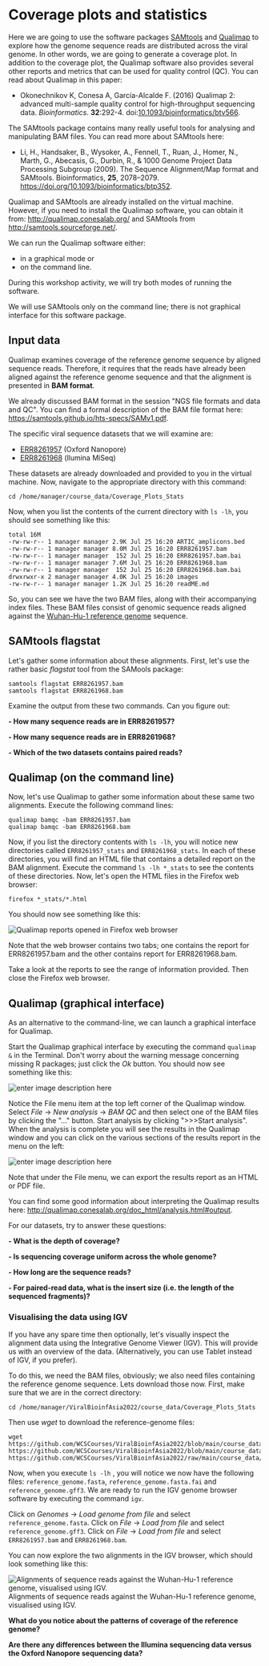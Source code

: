 # Coverage plots and statistics

Here we are going to use the software packages [SAMtools](http://samtools.sourceforge.net/) and [Qualimap](http://qualimap.conesalab.org/) to explore how the genome sequence reads are distributed across the viral genome. In other words, we are going to generate a coverage plot. In addition to the coverage plot, the Qualimap software also provides several other reports and metrics that can be used for quality control (QC). You can read about Qualimap in this paper:

 - Okonechnikov K, Conesa A, García-Alcalde F. (2016) Qualimap 2: advanced
   multi-sample quality control for high-throughput sequencing data.
   *Bioinformatics*. **32**:292-4. doi:[10.1093/bioinformatics/btv566](https://doi.org/10.1093/bioinformatics/btv566).

 The SAMtools package contains many really useful tools for analysing and manipulating BAM files. You can read more about SAMtools here: 
 
 - Li, H., Handsaker, B., Wysoker, A., Fennell, T., Ruan, J., Homer, N.,    Marth, G., Abecasis, G., Durbin, R., & 1000 Genome Project
   Data          Processing Subgroup (2009). The Sequence Alignment/Map
   format and SAMtools. Bioinformatics, **25**, 2078–2079.       
   https://doi.org/10.1093/bioinformatics/btp352.      

Qualimap and SAMtools are already installed on the virtual machine. However, if you need to install the Qualimap software, you can obtain it from: http://qualimap.conesalab.org/ and SAMtools from  http://samtools.sourceforge.net/.

We can run the Qualimap software either:

 - in a graphical mode or
 - on the command line.

During this workshop activity, we will try both modes of running the software.

We will use SAMtools only on the command line; there is not graphical interface for this software package.

## Input data
Qualimap examines coverage of the reference genome sequence by aligned sequence reads. Therefore, it requires that the reads have already been aligned against the reference genome sequence and that the alignment is presented in **BAM format**.

We already discussed BAM format in the session "NGS file formats and data and QC".  You can find a formal description of the BAM file format here: https://samtools.github.io/hts-specs/SAMv1.pdf.

The specific viral sequence datasets that we will examine are:
 - [ERR8261957](https://www.ebi.ac.uk/ena/browser/view/ERR8261957) (Oxford Nanopore)
 - [ERR8261968](https://www.ebi.ac.uk/ena/browser/view/ERR8261968) (llumina MiSeq)

These datasets are already downloaded and provided to you in the virtual machine. Now, navigate to the appropriate directory with this command:

    cd /home/manager/course_data/Coverage_Plots_Stats

Now, when you list the contents of the current directory with ``ls -lh``, you should see something like this:

    total 16M
    -rw-rw-r-- 1 manager manager 2.9K Jul 25 16:20 ARTIC_amplicons.bed
    -rw-rw-r-- 1 manager manager 8.0M Jul 25 16:20 ERR8261957.bam
    -rw-rw-r-- 1 manager manager  152 Jul 25 16:20 ERR8261957.bam.bai
    -rw-rw-r-- 1 manager manager 7.6M Jul 25 16:20 ERR8261968.bam
    -rw-rw-r-- 1 manager manager  152 Jul 25 16:20 ERR8261968.bam.bai
    drwxrwxr-x 2 manager manager 4.0K Jul 25 16:20 images
    -rw-rw-r-- 1 manager manager 1.2K Jul 25 16:20 readME.md

So, you can see we have the two BAM files, along with their accompanying index files. These BAM files consist of genomic sequence reads aligned against the [Wuhan-Hu-1 reference genome](https://www.ncbi.nlm.nih.gov/nuccore/NC_045512.2) sequence.

## SAMtools flagstat

Let's gather some information about these alignments. First, let's use the rather basic *flagstat* tool from the SAMools package:

    samtools flagstat ERR8261957.bam
    samtools flagstat ERR8261968.bam

Examine the output from these two commands. Can you figure out:

 **- How many sequence reads are in ERR8261957?**
 
 **- How many sequence reads are in ERR8261968?**
 
 **- Which of the two datasets contains paired reads?**

## Qualimap (on the command line)

Now, let's use Qualimap to gather some information about these same two alignments. Execute the following command lines:

    qualimap bamqc -bam ERR8261957.bam
    qualimap bamqc -bam ERR8261968.bam

Now, if you list the directory contents with ``ls -lh``, you will notice new directories called `ERR8261957_stats` and `ERR8261968_stats`. In each of these directories, you will find an HTML file that contains a detailed report on the BAM alignment. 
Execute the command ``ls -lh *_stats`` to see the contents of these directories. Now, let's open the HTML files in the Firefox web browser:

    firefox *_stats/*.html

You should now see something like this:

![Qualimap reports opened in Firefox web browser](https://github.com/WCSCourses/ViralBioinfAsia2022/raw/main/course_data/Coverage_Plots_Stats/images/Screenshot%202022-07-29%20at%2021.17.12.png)

Note that the web browser contains two tabs; one contains the report for ERR8261957.bam and the other contains report for ERR8261968.bam.

Take a look at the reports to see the range of information provided. Then close the Firefox web browser.


## Qualimap (graphical interface)

As an alternative to the command-line, we can launch a graphical interface for Qualimap. 
   
Start the Qualimap graphical interface by executing the command ``qualimap &`` in the Terminal. Don't worry about the warning message concerning missing R packages; just click the *Ok* button.  You should now see something like this:

![enter image description here](https://github.com/WCSCourses/ViralBioinfAsia2022/raw/main/course_data/Coverage_Plots_Stats/images/Screenshot%202022-07-30%20at%2011.07.42.png)

Notice the File menu item at the top left corner of the Qualimap window. Select *File* -> *New analysis* -> *BAM QC* and then select one of the BAM files by clicking the "..." button. Start analysis by clicking ">>>Start analysis". 
When the analysis is complete you will see the results in the Qualimap window and you can click on the various sections of the results report in the menu on the left:

![enter image description here](https://github.com/WCSCourses/ViralBioinfAsia2022/raw/main/course_data/Coverage_Plots_Stats/images/Screenshot%202022-07-30%20at%2011.12.25.png)

Note that under the File menu, we can export the results report as an HTML or PDF file. 

You can find some good information about interpreting the Qualimap results here: http://qualimap.conesalab.org/doc_html/analysis.html#output.

For our datasets, try to answer these questions:

 **- What is the depth of coverage?**
 
 **- Is sequencing coverage uniform across the whole genome?**
 
 **- How long are the sequence reads?**
 
 **- For paired-read data, what is the insert size (i.e. the length of the sequenced fragments)?**

### Visualising the data using IGV
If you have any spare time then optionally, let's visually inspect the alignment data using the Integrative Genome Viewer (IGV). This will provide us with an overview of the data. (Alternatively, you can use Tablet instead of IGV, if you prefer).

To do this, we need the BAM files, obviously; we also need files containing the reference genome sequence. Lets download those now. First, make sure that we are in the correct directory:

    cd /home/manager/ViralBioinfAsia2022/course_data/Coverage_Plots_Stats

Then use *wget* to download the reference-genome files:

    wget https://github.com/WCSCourses/ViralBioinfAsia2022/blob/main/course_data/Coverage_Plots_Stats/reference_genome.fasta https://github.com/WCSCourses/ViralBioinfAsia2022/blob/main/course_data/Coverage_Plots_Stats/reference_genome.fasta.fai https://github.com/WCSCourses/ViralBioinfAsia2022/raw/main/course_data/Coverage_Plots_Stats/reference_genome.gff3
    

Now, when you execute `ls -lh` , you will notice we now have the following files: `reference_genome.fasta`,  `reference_genome.fasta.fai` and `reference_genome.gff3`. We are ready to run the IGV genome browser software by executing the command ``igv``.

Click on *Genomes* -> *Load genome from file* and select `reference_genome.fasta`.
Click on *File* -> *Load from file* and select `reference_genome.gff3`.
Click on  *File* -> *Load from file* and select  `ERR8261957.bam` and `ERR8261968.bam`. 

You can now explore the two alignments in the IGV browser, which should look something like this:

![Alignments of sequence reads against the Wuhan-Hu-1 reference genome, visualised using IGV.](https://github.com/WCSCourses/ViralBioinfAsia2022/raw/main/course_data/Coverage_Plots_Stats/images/Screenshot%202022-07-04%20at%2016.25.00.png)
Alignments of sequence reads against the Wuhan-Hu-1 reference genome, visualised using IGV.

**What do you notice about the patterns of coverage of the reference genome?** 

**Are there any differences between the Illumina sequencing data versus the Oxford Nanopore sequencing data?**

